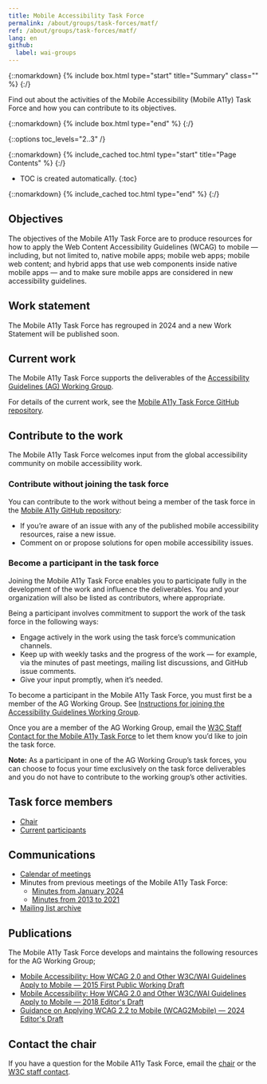 ```yaml
---
title: Mobile Accessibility Task Force
permalink: /about/groups/task-forces/matf/
ref: /about/groups/task-forces/matf/
lang: en
github:
  label: wai-groups
---
```


{::nomarkdown}
{% include box.html type="start" title="Summary" class="" %}
{:/}

Find out about the activities of the Mobile Accessibility (Mobile A11y) Task Force and how you can contribute to its objectives.

{::nomarkdown}
{% include box.html type="end" %}
{:/}

{::options toc_levels="2..3" /}

{::nomarkdown}
{% include_cached toc.html type="start" title="Page Contents" %}
{:/}

-   TOC is created automatically.
{:toc}

{::nomarkdown}
{% include_cached toc.html type="end" %}
{:/}

## Objectives

The objectives of the Mobile A11y Task Force are to produce resources for how to apply the Web Content Accessibility Guidelines (WCAG) to mobile — including, but not limited to, native mobile apps; mobile web apps; mobile web content; and hybrid apps that use web components inside native mobile apps — and to make sure mobile apps are considered in new accessibility guidelines.

## Work statement

The Mobile A11y Task Force has regrouped in 2024 and a new Work Statement will be published soon.

## Current work

The Mobile A11y Task Force supports the deliverables of the [Accessibility Guidelines (AG) Working Group](/about/groups/agwg/).

For details of the current work, see the [Mobile A11y Task Force GitHub repository](https://github.com/w3c/matf/issues).

## Contribute to the work

The Mobile A11y Task Force welcomes input from the global accessibility community on mobile accessibility work.

### Contribute without joining the task force

You can contribute to the work without being a member of the task force in the [Mobile A11y GitHub repository](https://github.com/w3c/Mobile-A11y-TF-Note/issues):
* If you’re aware of an issue with any of the published mobile accessibility resources, raise a new issue.
* Comment on or propose solutions for open mobile accessibility issues.

### Become a participant in the task force

Joining the Mobile A11y Task Force enables you to participate fully in the development of the work and influence the deliverables. You and your organization will also be listed as contributors, where appropriate.

Being a participant involves commitment to support the work of the task force in the following ways:

* Engage actively in the work using the task force’s communication channels.
* Keep up with weekly tasks and the progress of the work &mdash; for example, via the minutes of past meetings, mailing list discussions, and GitHub issue comments.
* Give your input promptly, when it’s needed.

To become a participant in the Mobile A11y Task Force, you must first be a member of the AG Working Group. See [Instructions for joining the Accessibility Guidelines Working Group](https://www.w3.org/groups/wg/ag/instructions/).

Once you are a member of the AG Working Group, email the [W3C Staff Contact for the Mobile A11y Task Force](https://www.w3.org/groups/tf/mobile-a11y-tf/participants/#staff) to let them know you’d like to join the task force.

**Note:** As a participant in one of the AG Working Group’s task forces, you can choose to focus your time exclusively on the task force deliverables and you do not have to contribute to the working group’s other activities.

## Task force members

* [Chair](https://www.w3.org/groups/tf/mobile-a11y-tf/participants/#chairs)
* [Current participants](https://www.w3.org/groups/tf/mobile-a11y-tf/participants/#participants)

## Communications

* [Calendar of meetings](https://www.w3.org/groups/tf/mobile-a11y-tf/calendar/)
* Minutes from previous meetings of the Mobile A11y Task Force:
  * [Minutes from January 2024](https://www.w3.org/groups/tf/mobile-a11y-tf/calendar/?past=1&tf=0)
  * [Minutes from 2013 to 2021](https://www.w3.org/WAI/GL/task-forces/matf/minutes)
* [Mailing list archive](https://lists.w3.org/Archives/Public/public-mobile-a11y-tf/)

## Publications

The Mobile A11y Task Force develops and maintains the following resources for the AG Working Group;

* [Mobile Accessibility: How WCAG 2.0 and Other W3C/WAI Guidelines Apply to Mobile &mdash; 2015 First Public Working Draft](https://www.w3.org/TR/mobile-accessibility-mapping/)
* [Mobile Accessibility: How WCAG 2.0 and Other W3C/WAI Guidelines Apply to Mobile &mdash; 2018 Editor's Draft](http://w3c.github.io/Mobile-A11y-TF-Note/)
* [Guidance on Applying WCAG 2.2 to Mobile (WCAG2Mobile) &mdash; 2024 Editor's Draft](https://w3c.github.io/matf/)

## Contact the chair

If you have a question for the Mobile A11y Task Force, email the [chair](https://www.w3.org/groups/tf/mobile-a11y-tf/participants/#chairs) or the [W3C staff contact](https://www.w3.org/groups/tf/mobile-a11y-tf/participants/#staff).
